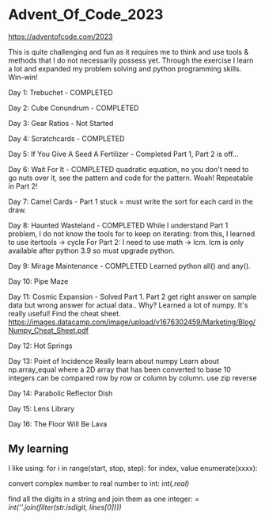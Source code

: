 # Advent_Of_Code_2023
https://adventofcode.com/2023

This is quite challenging and fun as it requires me to think and use tools & methods that I do not necessarily possess yet. Through the exercise I learn a lot and expanded my problem solving and python programming skills. Win-win!


Day 1: Trebuchet - COMPLETED

Day 2: Cube Conundrum - COMPLETED

Day 3: Gear Ratios - Not Started

Day 4: Scratchcards - COMPLETED

Day 5: If You Give A Seed A Fertilizer - Completed Part 1, Part 2 is off...

Day 6: Wait For It - COMPLETED
quadratic equation, no you don't need to go nuts over it, see the pattern and code for the pattern. Woah! Repeatable in Part 2!

Day 7: Camel Cards - Part 1 stuck = must write the sort for each card in the draw.

Day 8: Haunted Wasteland - COMPLETED
While I understand Part 1 problem, I do not know the tools for to keep on iterating:
from this, I learned to use itertools -> cycle
For Part 2: I need to use math -> lcm. lcm is only available after python 3.9 so must upgrade python.

Day 9: Mirage Maintenance - COMPLETED
Learned python all() and any().

Day 10: Pipe Maze

Day 11: Cosmic Expansion - Solved Part 1. Part 2 get right answer on sample data but wrong answer for actual data.. Why?
Learned a lot of numpy. It's really useful! Find the cheat sheet.
https://images.datacamp.com/image/upload/v1676302459/Marketing/Blog/Numpy_Cheat_Sheet.pdf


Day 12: Hot Springs

Day 13: Point of Incidence
Really learn about numpy
Learn about np.array_equal where a 2D array that has been converted to base 10 integers can be compared row by row or column by column.
use zip reverse

Day 14: Parabolic Reflector Dish

Day 15: Lens Library

Day 16: The Floor Will Be Lava



## My learning
I like using: for i in range(start, stop, step):
for index, value enumerate(xxxx):

convert complex number to real number to int: int(<var>.real)

find all the digits in a string and join them as one integer: <var> = int(''.join(filter(str.isdigit, lines[0])))
